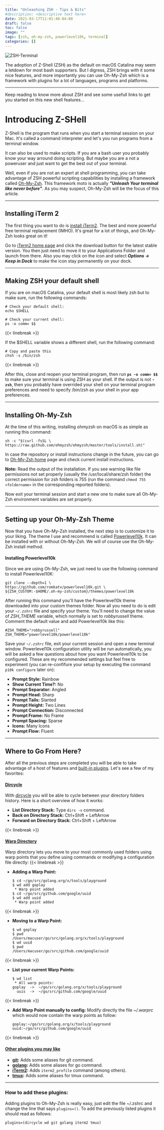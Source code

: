 ```yaml
---
title: "Unleashing ZSH - Tips & Bits"
#description: <descriptive text here>
date: 2021-03-17T11:01:40-04:00
draft: false
toc: false
image: ""
tags: [zsh, oh-my-zsh, powerlevel10k, terminal]
categories: []
---
```


![ZSH-Terminal](/images/ZSH.png#floatleft)

The adoption of Z-Shell (ZSH) as the default on macOS Catalina may seem a letdown for most bash supporters. But I digress, ZSH brings with it some nice features, and more importantly you can use Oh-My-Zsh which is a framework with plugins for a lot of languages, programs and platforms. 

---

Keep reading to know more about ZSH and see some usefull links to get you started on this new shell features...
<!--more-->

# Introducing Z-SHell

Z-Shell is the program that runs when you start a terminal session on your Mac. It's called a command interpreter and let's you run programs from a terminal window.

It can also be used to make scripts. If you are a bash user you probably know your way arround doing scripting. But maybe you are a not a poweruser and just want to get the best out of your terminal.

Well, even if you are not an expert at shell programming, you can take advantage of ZSH powerful scripting capabilities by installing a framework called [Oh-My-Zsh](https://ohmyz.sh). This framework moto is actually _**"Unleash Your terminal like never before"**_. As you may suspect, Oh-My-Zsh will be the focus of this article.

---

## Installing iTerm 2

The first thing you want to do is [install iTerm2](https://iterm2.com/index.html). The best and more powerful free terminal replacement (IMHO). It's great for a lot of things, and Oh-My-Zsh looks great on it!

Go to [iTerm2 home page](https://iterm2.com/index.html) and click the download button for the latest stable version. You then just need to move it to your Applications Folder and launch from there. Also you may click on the icon and select _**Options -> Keep in Dock**_ to make the icon stay permanently on your dock.

---

## Making ZSH your default shell

If you are on macOS Catalina, your default shell is most likely zsh but to make sure, run the following commands:

```shell
# Check your default shell:
echo $SHELL

# Check your current shell:
ps -o comm= $$
```
{{< linebreak >}}



If the $SHELL variable shows a different shell, run the following command:

```shell
# Copy and paste this
chsh -s /bin/zsh
```
{{< linebreak >}}


After this, close and reopen your terminal program, then run **`ps -o comm= $$`** to make sure your terminal is using ZSH as your shell. If the output is not **`-zsh`**, then you probably have overrided your shell on your terminal program preferences and need to specify /bin/zsh as your shell in your app preferences. 

---

## Installing Oh-My-Zsh

At the time of this writing, installing ohmyzsh on macOS is as simple as running this command:

```shell
sh -c "$(curl -fsSL \
https://raw.github.com/ohmyzsh/ohmyzsh/master/tools/install.sh)"
```

In case the repository or install instructions change in the future, you can go to [Oh-My-Zsh home](https://ohmyz.sh/#install) page and check current install instructions.

**Note:** Read the output of the installation. If you see warning like file permissions not set properly (usually the /usr/local/share/zsh folder) the correct permission for zsh folders is 755 (run the command `chmod 755 <foldername>` in the corresponding reported folders).

Now exit your terminal session and start a new one to make sure all Oh-My-Zsh environment variables are set properly.

---

## Setting up your Oh-My-Zsh Theme

Now that you have Oh-My-Zsh installed, the next step is to customize it to your liking. The theme I use and recommend is called [Powerlevel10k](https://github.com/romkatv/powerlevel10k). It can be installed with or without Oh-My-Zsh. We will of course use the Oh-My-Zsh install method.

#### Installing Powerlevel10k

Since we are using Oh-My-Zsh, we just need to use the following command to install Powerlevel10K:

```shell
git clone --depth=1 \
https://github.com/romkatv/powerlevel10k.git \
${ZSH_CUSTOM:-$HOME/.oh-my-zsh/custom}/themes/powerlevel10k
```

After running this command you'll have the Powerlevel10k theme downloaded into your custom themes folder. Now all you need to do is edit your *`~/.zshrc`* file and specify your theme. You'll need to change the value of *ZSH_THEME* variable, which normally is set to *robbyrussell* theme. Comment the default value and add Powerlevel10k like this:
```shell
#ZSH_THEME="robbyrussell"
ZSH_THEME="powerlevel10k/powerlevel10k"
```

Save your *`~/.zshrc`* file, exit your current session and open a new terminal window. Powerlevel10k configuration utility will be run automatically, you will be asked a few questions about how you want Powerlevel10k to be configured. These are my recommended settings but feel free to experiment (you can re-confifure your setup by executing the command `p10k configure` later on):

* **Prompt Style:** Rainbow
* **Show Current Time?:** No
* **Prompt Separator:** Angled
* **Prompt Head:** Sharp
* **Prompt Tails:** Slanted
* **Prompt Height:** Two Lines
* **Prompt Connection:** Disconnected
* **Prompt Frame:** No Frame
* **Prompt Spacing:** Sparse
* **Icons:** Many Icons
* **Prompt Flow:** Fluent

----

## Where to Go From Here?

After all the previous steps are completed you will be able to take advantage of a host of features and [built-in plugins](https://github.com/ohmyzsh/ohmyzsh/tree/master/plugins). Let's see a few of my favorites:

#### [Dircycle](https://github.com/ohmyzsh/ohmyzsh/blob/master/plugins/dircycle)

With [dircycle](https://github.com/ohmyzsh/ohmyzsh/blob/master/plugins/dircycle/README.md) you will be able to cycle between your directory folders history. Here is a short overview of how it works:

* **List Directory Stack:** Type `dirs -v` command.
* **Back on Directory Stack:** Ctrl+Shift + LeftArrow
* **Forward on Directory Stack:** Ctrl+Shift + LeftArrow

{{< linebreak >}}

#### [Warp Directory](https://github.com/ohmyzsh/ohmyzsh/tree/master/plugins/wd)

Warp directory lets you move to your most commonly used folders using warp points that you define using commands or modifying a configuration file directly:
{{< linebreak >}}

* **Adding a Warp Point:**

   ```shell
   $ cd ~/go/src/golang.org/x/tools/playground
   $ wd add goplay
    * Warp point added
   $ cd ~/go/src/github.com/google/uuid
   $ wd add uuid
    * Warp point added
   ```
{{< linebreak >}}

* **Moving to a Warp Point:**

   ```shell
   $ wd goplay
   $ pwd
   /Users/macuser/go/src/golang.org/x/tools/playground
   $ wd uuid
   $ pwd
   /Users/macuser/go/src/github.com/google/uuid
   ```
{{< linebreak >}}

* **List your current Warp Points:**

   ```shell
   $ wd list
    * All warp points:
   goplay  ->  ~/go/src/golang.org/x/tools/playground
     uuis  ->  ~/go/src/github.com/google/uuid
   ```
{{< linebreak >}}

* **Add Warp Point manually to config:** Modify directly the file *~/.warprc* which would now contain the warp points as follow:

   ```shell
   goplay:~/go/src/golang.org/x/tools/playground
   uuid:~/go/src/github.com/google/uuid
   ```
{{< linebreak >}}

#### [Other plugins you may like](https://github.com/ohmyzsh/ohmyzsh/tree/master/plugins)

* **[git](https://github.com/ohmyzsh/ohmyzsh/blob/master/plugins/git/README.md):** Adds some aliases for git command.
* **[golang](https://github.com/ohmyzsh/ohmyzsh/blob/master/plugins/golang/README.md):** Adds some aliases for go command.
* **[iTerm2](https://github.com/ohmyzsh/ohmyzsh/blob/master/plugins/iterm2/README.md):** Adds `iterm2_profile` command (among others).
* **[tmux](https://github.com/ohmyzsh/ohmyzsh/blob/master/plugins/tmux/README.md):** Adds some aliases for tmux command. 

----

### How to add these plugins:

Adding plugins to Oh-My-Zsh is really easy, just edit the file ~/.zshrc and change the line that says `plugins=()`. To add the previously listed plugins it should read as follows:

```shell
plugins=(dircycle wd git golang iterm2 tmux)
```



